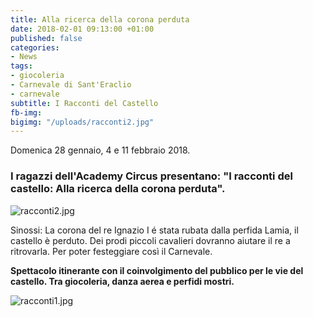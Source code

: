 ```yaml
---
title: Alla ricerca della corona perduta
date: 2018-02-01 09:13:00 +01:00
published: false
categories:
- News
tags:
- giocoleria
- Carnevale di Sant'Eraclio
- carnevale
subtitle: I Racconti del Castello
fb-img: 
bigimg: "/uploads/racconti2.jpg"
---
```


Domenica 28 gennaio, 4 e 11 febbraio 2018.

### I ragazzi dell'Academy Circus presentano: "I racconti del castello: Alla ricerca della corona perduta".

![racconti2.jpg](/uploads/racconti2.jpg)

Sinossi:
La corona del re Ignazio I é stata rubata dalla perfida Lamia, il castello è perduto. Dei prodi piccoli cavalieri dovranno aiutare  il re a ritrovarla. Per poter festeggiare così il Carnevale.

**Spettacolo itinerante con il coinvolgimento del pubblico per le vie del castello. Tra 
giocoleria, danza aerea e perfidi mostri.**

![racconti1.jpg](/uploads/racconti1.jpg)
